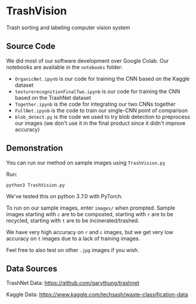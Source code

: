 # TrashVision
Trash sorting and labeling computer vision system

## Source Code

We did most of our software development over Google Colab. Our notebooks are available in the `notebooks` folder:

- `OrganicNet.ipynb` is our code for training the CNN based on the Kaggle dataset
- `texturerecognitionFinalTwo.ipynb` is our code for training the CNN based on the TrashNet dataset
- `Together.ipynb` is the code for integrating our two CNNs together
- `FullNet.ipynb` is the code to train our single-CNN point of comparison
- `blob_detect.py` is the code we used to try blob detection to preprocess our images (we don't use it in the final product since it didn't improve accuracy)

## Demonstration

You can run our method on sample images using `TrashVision.py`

Run:

`python3 TrashVision.py`

We've tested this on python 3.7.0 with PyTorch.

To run on our sample images, enter `images/` when prompted. Sample images starting with `c` are to be composted, starting with `r` are to be recycled, starting with `t` are to be incinerated/trashed.

We have very high accuracy on `r` and `c` images, but we get very low accuracy on `t` images due to a lack of training images.

Feel free to also test on other `.jpg` images if you wish.

## Data Sources
TrashNet Data: https://github.com/garythung/trashnet

Kaggle Data: https://www.kaggle.com/techsash/waste-classification-data
